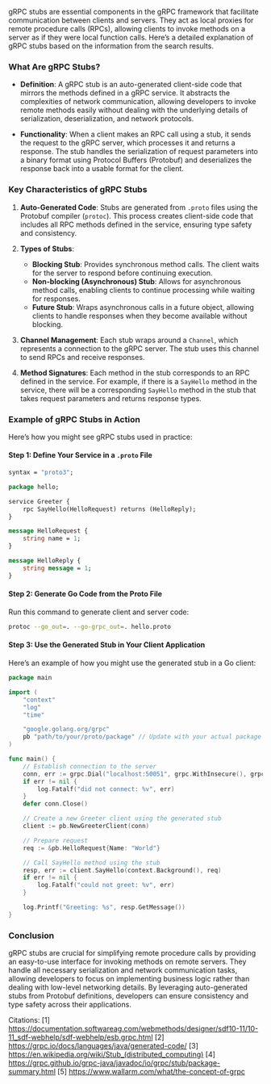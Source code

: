 gRPC stubs are essential components in the gRPC framework that facilitate communication between clients and servers. They act as local proxies for remote procedure calls (RPCs), allowing clients to invoke methods on a server as if they were local function calls. Here’s a detailed explanation of gRPC stubs based on the information from the search results.

### What Are gRPC Stubs?

- **Definition**: A gRPC stub is an auto-generated client-side code that mirrors the methods defined in a gRPC service. It abstracts the complexities of network communication, allowing developers to invoke remote methods easily without dealing with the underlying details of serialization, deserialization, and network protocols.

- **Functionality**: When a client makes an RPC call using a stub, it sends the request to the gRPC server, which processes it and returns a response. The stub handles the serialization of request parameters into a binary format using Protocol Buffers (Protobuf) and deserializes the response back into a usable format for the client.

### Key Characteristics of gRPC Stubs

1. **Auto-Generated Code**: Stubs are generated from `.proto` files using the Protobuf compiler (`protoc`). This process creates client-side code that includes all RPC methods defined in the service, ensuring type safety and consistency.

2. **Types of Stubs**:
   - **Blocking Stub**: Provides synchronous method calls. The client waits for the server to respond before continuing execution.
   - **Non-blocking (Asynchronous) Stub**: Allows for asynchronous method calls, enabling clients to continue processing while waiting for responses.
   - **Future Stub**: Wraps asynchronous calls in a future object, allowing clients to handle responses when they become available without blocking.

3. **Channel Management**: Each stub wraps around a `Channel`, which represents a connection to the gRPC server. The stub uses this channel to send RPCs and receive responses.

4. **Method Signatures**: Each method in the stub corresponds to an RPC defined in the service. For example, if there is a `SayHello` method in the service, there will be a corresponding `SayHello` method in the stub that takes request parameters and returns response types.

### Example of gRPC Stubs in Action

Here’s how you might see gRPC stubs used in practice:

#### Step 1: Define Your Service in a `.proto` File

```protobuf
syntax = "proto3";

package hello;

service Greeter {
    rpc SayHello(HelloRequest) returns (HelloReply);
}

message HelloRequest {
    string name = 1;
}

message HelloReply {
    string message = 1;
}
```

#### Step 2: Generate Go Code from the Proto File

Run this command to generate client and server code:

```bash
protoc --go_out=. --go-grpc_out=. hello.proto
```

#### Step 3: Use the Generated Stub in Your Client Application

Here’s an example of how you might use the generated stub in a Go client:

```go
package main

import (
    "context"
    "log"
    "time"

    "google.golang.org/grpc"
    pb "path/to/your/proto/package" // Update with your actual package path
)

func main() {
    // Establish connection to the server
    conn, err := grpc.Dial("localhost:50051", grpc.WithInsecure(), grpc.WithBlock(), grpc.WithTimeout(5*time.Second))
    if err != nil {
        log.Fatalf("did not connect: %v", err)
    }
    defer conn.Close()

    // Create a new Greeter client using the generated stub
    client := pb.NewGreeterClient(conn)

    // Prepare request
    req := &pb.HelloRequest{Name: "World"}

    // Call SayHello method using the stub
    resp, err := client.SayHello(context.Background(), req)
    if err != nil {
        log.Fatalf("could not greet: %v", err)
    }

    log.Printf("Greeting: %s", resp.GetMessage())
}
```

### Conclusion

gRPC stubs are crucial for simplifying remote procedure calls by providing an easy-to-use interface for invoking methods on remote servers. They handle all necessary serialization and network communication tasks, allowing developers to focus on implementing business logic rather than dealing with low-level networking details. By leveraging auto-generated stubs from Protobuf definitions, developers can ensure consistency and type safety across their applications.

Citations:
[1] https://documentation.softwareag.com/webmethods/designer/sdf10-11/10-11_sdf-webhelp/sdf-webhelp/esb.grpc.html
[2] https://grpc.io/docs/languages/java/generated-code/
[3] https://en.wikipedia.org/wiki/Stub_(distributed_computing)
[4] https://grpc.github.io/grpc-java/javadoc/io/grpc/stub/package-summary.html
[5] https://www.wallarm.com/what/the-concept-of-grpc